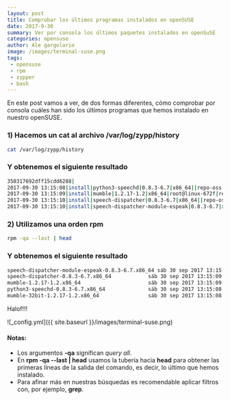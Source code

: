 ```yaml
---
layout: post
title: Comprobar los últimos programas instalados en openSUSE
date: 2017-9-30
summary: Ver por consola los últimos paquetes instalados en openSuSE
categories: opensuse 
author: Ale gargolario
image: /images/terminal-suse.png
tags:
 - opensuse
 - rpm
 - zypper
 - bash
---
```



En este post vamos a ver, de dos formas diferentes, cómo comprobar por consola cuáles han sido los últimos programas 
que hemos instalado en nuestro openSUSE.

### 1) Hacemos un cat al archivo /var/log/zypp/history

```bash
cat /var/log/zypp/history
```

### Y obtenemos el siguiente resultado

```bash
350317692dff15cdd6288|
2017-09-30 13:15:08|install|python3-speechd|0.8.3-6.7|x86_64||repo-oss|13f6d4ac909a546ae90f2fe30b22025a8cba88a4|
2017-09-30 13:15:09|install|mumble|1.2.17-1.2|x86_64|root@linux-672f|repo-oss|d4a130b1cb911b69784827073ca5588a40753c6c|
2017-09-30 13:15:10|install|speech-dispatcher|0.8.3-6.7|x86_64||repo-oss|7bc1b9e4d706630e780876e3a0ee51a798ed9a4f|
2017-09-30 13:15:10|install|speech-dispatcher-module-espeak|0.8.3-6.7|x86_64||repo-oss|99fc3f98ae4b67c2b6f08e36433c21a3151cea94| 
```
### 2) Utilizamos una orden rpm

```bash
rpm -qa --last | head 
```

### Y obtenemos el siguiente resultado

```bash
speech-dispatcher-module-espeak-0.8.3-6.7.x86_64 sáb 30 sep 2017 13:15:10 CEST
speech-dispatcher-0.8.3-6.7.x86_64            sáb 30 sep 2017 13:15:09 CEST
mumble-1.2.17-1.2.x86_64                      sáb 30 sep 2017 13:15:09 CEST
python3-speechd-0.8.3-6.7.x86_64              sáb 30 sep 2017 13:15:08 CEST
mumble-32bit-1.2.17-1.2.x86_64                sáb 30 sep 2017 13:15:08 CEST
```

Halof!!!


![_config.yml]({{ site.baseurl }}/images/terminal-suse.png)

#### Notas:
+ Los argumentos **-qa** significan *query all*.
+ En **rpm -qa --last | head** usamos la tubería hacia **head** para obtener las primeras líneas de la salida del comando,
es decir, lo último que hemos instalado.
+ Para afinar más en nuestras búsquedas es recomendable aplicar filtros con, por ejemplo, **grep**.
